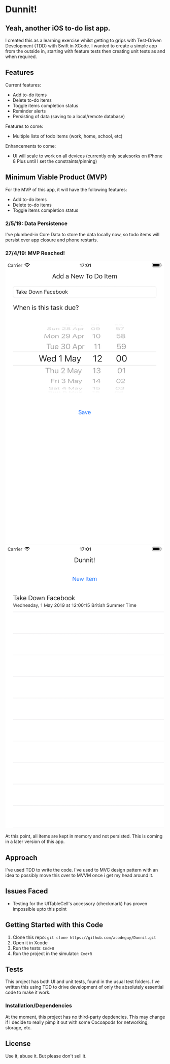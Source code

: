 # Dunnit!
## Yeah, another iOS to-do list app.

I created this as a learning exercise whilst getting to grips with Test-Driven Development (TDD) with Swift in XCode. I wanted to create a simple app from the outside in, starting with feature tests then creating unit tests as and when required.

## Features

Current features:

- Add to-do items
- Delete to-do items
- Toggle items completion status
- Reminder alerts
- Persisting of data (saving to a local/remote database)

Features to come:

- Multiple lists of todo items (work, home, school, etc)

Enhancements to come:

- UI will scale to work on all devices (currently only scalesorks on iPhone 8 Plus until I set the constraints/pinning)

## Minimum Viable Product (MVP)
For the MVP of this app, it will have the following features:

- Add to-do items
- Delete to-do items
- Toggle items completion status

### 2/5/19: Data Persistence
I've plumbed-in Core Data to store the data locally now, so todo items will persist over app closure and phone restarts.

### 27/4/19: MVP Reached!
![mvp screenshot](readme-images/20190427-mvp-1.png)
![mvp screenshot](readme-images/20190427-mvp-2.png)

At this point, all items are kept in memory and not persisted. This is coming in a later version of this app.

## Approach

I've used TDD to write the code. I've used to MVC design pattern with an idea to possibly move this over to MVVM once i get my head around it.

## Issues Faced

- Testing for the UITableCell's accessory (checkmark) has proven impossible upto this point 

## Getting Started with this Code

1. Clone this repo: ```git clone https://github.com/acodeguy/Dunnit.git```
2. Open it in Xcode
3. Run the tests: ```Cmd+U```
4. Run the project in the simulator: ```Cmd+R```

## Tests
This project has both UI and unit tests, found in the usual test folders. I've written this using TDD to drive development of only the absolutely essential code to make it work.

### Installation/Dependencies

At the moment, this project has no third-party depdencies. This may change if I decide to really pimp it out with some Cocoapods for networking, storage, etc.

## License

Use it, abuse it. But please don't sell it.
